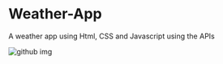 # Weather-App
A weather app using Html, CSS and Javascript using the APIs

![github img](https://user-images.githubusercontent.com/75829770/145710129-42b4e0d3-fd9d-4518-a09b-fb7853e0c360.jpg)
